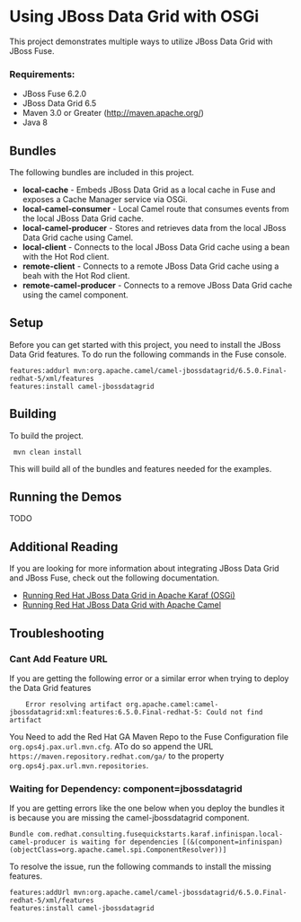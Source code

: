 Using JBoss Data Grid with OSGi
====================================
This project demonstrates multiple ways to utilize JBoss Data Grid with JBoss Fuse.

### Requirements:
 * JBoss Fuse 6.2.0
 * JBoss Data Grid 6.5
 * Maven 3.0 or Greater (http://maven.apache.org/)
 * Java 8

Bundles
-----------------------
The following bundles are included in this project.

 * **local-cache** - Embeds JBoss Data Grid as a local cache in Fuse and exposes a Cache Manager service via OSGi.
 * **local-camel-consumer** - Local Camel route that consumes events from the local JBoss Data Grid cache.
 * **local-camel-producer** - Stores and retrieves data from the local JBoss Data Grid cache using Camel.
 * **local-client** - Connects to the local JBoss Data Grid cache using a bean with the Hot Rod client.
 * **remote-client** - Connects to a remote JBoss Data Grid cache using a beah with the Hot Rod client.
 * **remote-camel-producer** - Connects to a remove JBoss Data Grid cache using the camel component.

Setup
-----------------------
Before you can get started with this project, you need to install the JBoss Data Grid features. To do run the following commands in the Fuse console.

    features:addurl mvn:org.apache.camel/camel-jbossdatagrid/6.5.0.Final-redhat-5/xml/features
    features:install camel-jbossdatagrid

Building
-----------------------
To build the project.

     mvn clean install

This will build all of the bundles and features needed for the examples.

Running the Demos
-----------------------
TODO

Additional Reading
-----------------------
If you are looking for more information about integrating JBoss Data Grid and JBoss Fuse, check out the following documentation.

- [Running Red Hat JBoss Data Grid in Apache Karaf (OSGi)](https://access.redhat.com/documentation/en-US/Red_Hat_JBoss_Data_Grid/6.5/html/Getting_Started_Guide/sect-Running_Red_Hat_JBoss_Data_Grid_in_Karaf_OSGi.html)
- [Running Red Hat JBoss Data Grid with Apache Camel](https://access.redhat.com/documentation/en-US/Red_Hat_JBoss_Data_Grid/6.5/html/Getting_Started_Guide/chap-Running_Red_Hat_JBoss_Data_Grid_with_Apache_Camel.html)

Troubleshooting
-----------------------

### Cant Add Feature URL ###
If you are getting the following error or a similar error when trying to deploy the Data Grid features

    	Error resolving artifact org.apache.camel:camel-jbossdatagrid:xml:features:6.5.0.Final-redhat-5: Could not find artifact

You Need to add the Red Hat GA Maven Repo to the Fuse Configuration file `org.ops4j.pax.url.mvn.cfg`. ATo do so append the URL `https://maven.repository.redhat.com/ga/` to the property `org.ops4j.pax.url.mvn.repositories`.

### Waiting for Dependency: component=jbossdatagrid ###
If you are getting errors like the one below when you deploy the bundles it is because you are missing the camel-jbossdatagrid component.

    Bundle com.redhat.consulting.fusequickstarts.karaf.infinispan.local-camel-producer is waiting for dependencies [(&(component=infinispan)(objectClass=org.apache.camel.spi.ComponentResolver))]

To resolve the issue, run the following commands to install the missing features.

    features:addUrl mvn:org.apache.camel/camel-jbossdatagrid/6.5.0.Final-redhat-5/xml/features
    features:install camel-jbossdatagrid
